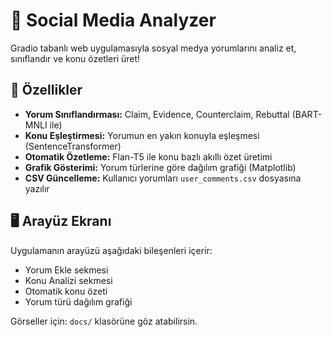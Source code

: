 # 🧠 Social Media Analyzer

Gradio tabanlı web uygulamasıyla sosyal medya yorumlarını analiz et, sınıflandır ve konu özetleri üret!



## 🚀 Özellikler

- **Yorum Sınıflandırması:** Claim, Evidence, Counterclaim, Rebuttal (BART-MNLI ile)
- **Konu Eşleştirmesi:** Yorumun en yakın konuyla eşleşmesi (SentenceTransformer)
- **Otomatik Özetleme:** Flan-T5 ile konu bazlı akıllı özet üretimi
- **Grafik Gösterimi:** Yorum türlerine göre dağılım grafiği (Matplotlib)
- **CSV Güncelleme:** Kullanıcı yorumları `user_comments.csv` dosyasına yazılır


## 🖥 Arayüz Ekranı

Uygulamanın arayüzü aşağıdaki bileşenleri içerir:

- Yorum Ekle sekmesi
- Konu Analizi sekmesi
- Otomatik konu özeti
- Yorum türü dağılım grafiği

Görseller için: `docs/` klasörüne göz atabilirsin.


